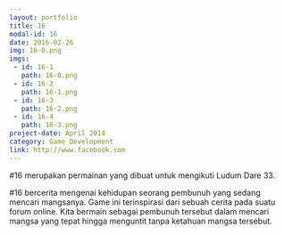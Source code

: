 ```yaml
---
layout: portfolio
title: 16
modal-id: 16
date: 2016-02-26
img: 16-0.png
imgs:
 - id: 16-1
   path: 16-0.png
 - id: 16-2
   path: 16-1.png
 - id: 16-3
   path: 16-2.png
 - id: 16-4
   path: 16-3.png
project-date: April 2014
category: Game Development
link: http://www.facebook.com
---
```

#16 merupakan permainan yang dibuat untuk mengikuti Ludum Dare 33.

#16 bercerita mengenai kehidupan seorang pembunuh yang sedang mencari mangsanya. Game ini terinspirasi dari sebuah cerita pada suatu forum online. Kita bermain sebagai pembunuh tersebut dalam mencari mangsa yang tepat hingga menguntit tanpa ketahuan mangsa tersebut.
